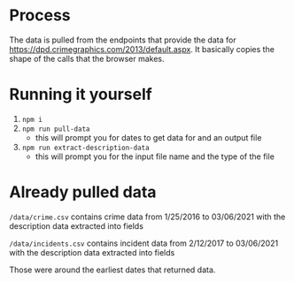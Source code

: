 # Process
The data is pulled from the endpoints that provide the data for https://dpd.crimegraphics.com/2013/default.aspx. 
It basically copies the shape of the calls that the browser makes.
 
# Running it yourself
1. `npm i` 
2. `npm run pull-data`
    * this will prompt you for dates to get data for and an output file 
3. `npm run extract-description-data`
    * this will prompt you for the input file name and the type of the file

# Already pulled data
`/data/crime.csv` contains crime data from 1/25/2016 to 03/06/2021 with the description data extracted into fields 

`/data/incidents.csv` contains incident data from 2/12/2017 to 03/06/2021 with the description data extracted into fields

Those were around the earliest dates that returned data.
